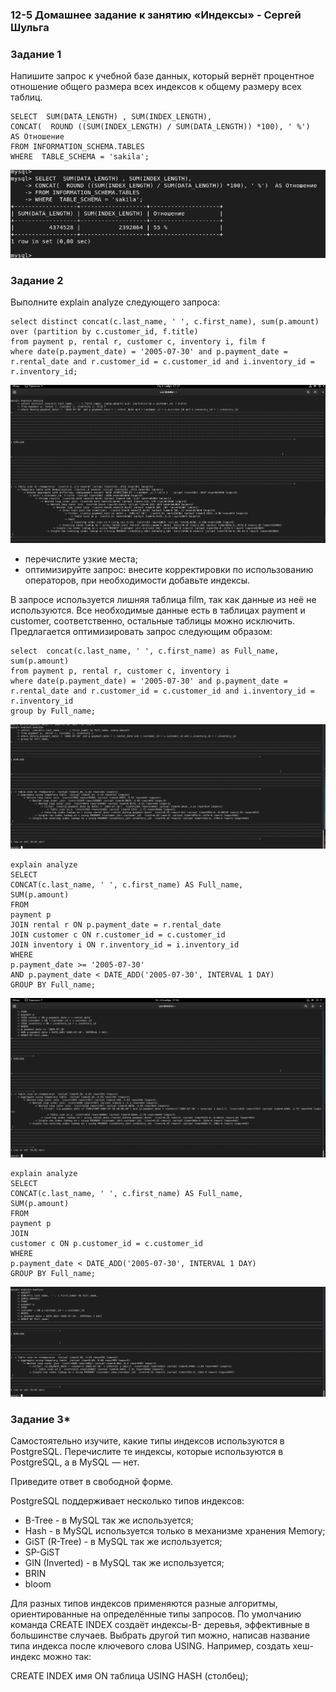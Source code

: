 ### 12-5 Домашнее задание к занятию «Индексы» - Сергей Шульга

### Задание 1
Напишите запрос к учебной базе данных, который вернёт процентное отношение общего размера всех индексов к общему размеру всех таблиц.

```
SELECT  SUM(DATA_LENGTH) , SUM(INDEX_LENGTH),
CONCAT(  ROUND ((SUM(INDEX_LENGTH) / SUM(DATA_LENGTH)) *100), ' %')  AS Отношение
FROM INFORMATION_SCHEMA.TABLES
WHERE  TABLE_SCHEMA = 'sakila';
```
![alt text](https://github.com/SergeiShulga/12-5/blob/main/img/001.png)

### Задание 2
Выполните explain analyze следующего запроса:

```
select distinct concat(c.last_name, ' ', c.first_name), sum(p.amount) over (partition by c.customer_id, f.title)
from payment p, rental r, customer c, inventory i, film f
where date(p.payment_date) = '2005-07-30' and p.payment_date = r.rental_date and r.customer_id = c.customer_id and i.inventory_id = r.inventory_id;
```
![alt text](https://github.com/SergeiShulga/12-5/blob/main/img/002.png)
- перечислите узкие места;
- оптимизируйте запрос: внесите корректировки по использованию операторов, при необходимости добавьте индексы.

В запросе используется лишняя таблица film, так как данные из неё не используются. Все необходимые данные есть в таблицах payment и customer, соответственно, остальные таблицы можно исключить. Предлагается оптимизировать запрос следующим образом:

```
select  concat(c.last_name, ' ', c.first_name) as Full_name, sum(p.amount)
from payment p, rental r, customer c, inventory i
where date(p.payment_date) = '2005-07-30' and p.payment_date = r.rental_date and r.customer_id = c.customer_id and i.inventory_id = r.inventory_id
group by Full_name;
```
![alt text](https://github.com/SergeiShulga/12-5/blob/main/img/003.png)

```
explain analyze
SELECT
CONCAT(c.last_name, ' ', c.first_name) AS Full_name,
SUM(p.amount)
FROM
payment p
JOIN rental r ON p.payment_date = r.rental_date
JOIN customer c ON r.customer_id = c.customer_id
JOIN inventory i ON r.inventory_id = i.inventory_id
WHERE
p.payment_date >= '2005-07-30'
AND p.payment_date < DATE_ADD('2005-07-30', INTERVAL 1 DAY)
GROUP BY Full_name;
```
![alt text](https://github.com/SergeiShulga/12-5/blob/main/img/004.png)

```
explain analyze
SELECT
CONCAT(c.last_name, ' ', c.first_name) AS Full_name,
SUM(p.amount)
FROM
payment p
JOIN
customer c ON p.customer_id = c.customer_id
WHERE
p.payment_date < DATE_ADD('2005-07-30', INTERVAL 1 DAY)
GROUP BY Full_name;
```
![alt text](https://github.com/SergeiShulga/12-5/blob/main/img/005.png)

### Задание 3*
Самостоятельно изучите, какие типы индексов используются в PostgreSQL. Перечислите те индексы, которые используются в PostgreSQL, а в MySQL — нет.

Приведите ответ в свободной форме.

PostgreSQL поддерживает несколько типов индексов:
- B-Tree - в MySQL так же используется;
- Hash - в MySQL используется только в механизме хранения Memory;
- GiST (R-Tree) - в MySQL так же используется;
- SP-GiST
- GIN (Inverted) - в MySQL так же используется;
- BRIN
- bloom

Для разных типов индексов применяются разные алгоритмы, ориентированные на определённые типы запросов. По умолчанию команда CREATE INDEX создаёт индексы-B-
деревья, эффективные в большинстве случаев. Выбрать другой тип можно, написав название типа индекса после ключевого слова USING. Например, создать хеш-индекс можно так:

CREATE INDEX имя ON таблица USING HASH (столбец);

